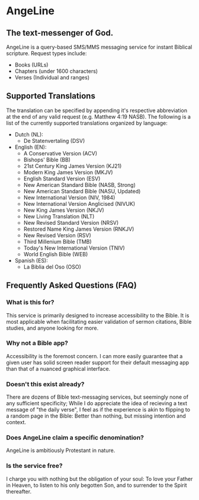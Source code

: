 # AngeLine
## The text-messenger of God.
AngeLine is a query-based SMS/MMS messaging service for instant Biblical scripture. Request types include:
- Books (URLs)
- Chapters (under 1600 characters)
- Verses (Individual and ranges)
## Supported Translations
The translation can be specified by appending it's respective abbreviation at the end of any valid request (e.g. Matthew 4:19 NASB). The following is a list of the currently supported translations organized by language:
- Dutch (NL):
  - De Statenvertaling (DSV)
- English (EN):
  - A Conservative Version (ACV)
  - Bishops' Bible (BB)
  - 21st Century King James Version (KJ21)
  - Modern King James Version (MKJV)
  - English Standard Version (ESV)
  - New American Standard Bible (NASB, Strong)
  - New American Standard Bible (NASU, Updated)
  - New International Version (NIV, 1984)
  - New International Version Anglicised (NIVUK)
  - New King James Version (NKJV)
  - New Living Translation (NLT)
  - New Revised Standard Version (NRSV)
  - Restored Name King James Version (RNKJV)
  - New Revised Version (RSV)
  - Third Millenium Bible (TMB)
  - Today's New International Version (TNIV)
  - World English Bible (WEB)
- Spanish (ES):
  - La Biblia del Oso (OSO)
## Frequently Asked Questions (FAQ)
### What is this for?
This service is primarily designed to increase accessibility to the Bible. It is most applicable when facilitating easier validation of sermon citations, Bible studies, and anyone looking for more.

### Why not a Bible app?
Accessibility is the foremost concern. I can more easily guarantee that a given user has solid screen reader support for their default messaging app than that of a nuanced graphical interface.

### Doesn't this exist already?
There are dozens of Bible text-messaging services, but seemingly none of any sufficient specificity; While I do appreciate the idea of recieving a text message of "the daily verse", I feel as if the experience is akin to flipping to a random page in the Bible: Better than nothing, but missing intention and context.

### Does AngeLine claim a specific denomination?
AngeLine is ambitiously Protestant in nature.

### Is the service free?
I charge you with nothing but the obligation of your soul: To love your Father in Heaven, to listen to his only begotten Son, and to surrender to the Spirit thereafter.
